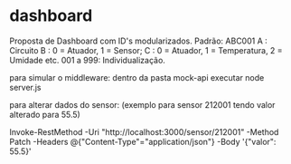 # dashboard
Proposta de Dashboard com ID's modularizados.
Padrão:
ABC001
A : Circuito
B : 0 = Atuador, 1 = Sensor; 
C : 0 = Atuador, 1 = Temperatura, 2 = Umidade etc.
001 a 999: Individualização.

para simular o middleware:
dentro da pasta mock-api executar
node server.js

para alterar dados do sensor:
(exemplo para sensor 212001 tendo valor alterado para 55.5)

Invoke-RestMethod -Uri "http://localhost:3000/sensor/212001" -Method Patch -Headers @{"Content-Type"="application/json"} -Body '{"valor": 55.5}'